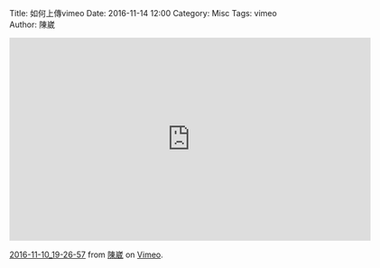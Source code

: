 Title: 如何上傳vimeo
Date: 2016-11-14 12:00
Category: Misc
Tags: vimeo
Author: 陳崴

<!-- PELICAN_END_SUMMARY -->
<iframe src="https://player.vimeo.com/video/190995127" width="640" height="360" frameborder="0" webkitallowfullscreen mozallowfullscreen allowfullscreen></iframe>
<p><a href="https://vimeo.com/190995127">2016-11-10_19-26-57</a> from <a href="https://vimeo.com/user58668068">陳崴</a> on <a href="https://vimeo.com">Vimeo</a>.</p>